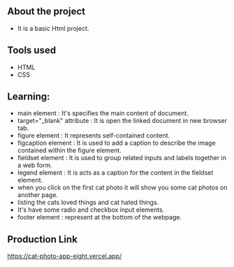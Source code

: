 ## About the project

* It is a basic Html project.
    
## Tools used

* HTML
* CSS

## Learning:

* main element : It's specifies the main content of document.
* target="_blank" attribute : It is open the linked document in new browser tab.
* figure element : It represents self-contained content.
* figcaption element : It is used to add a caption to describe the image contained within the figure element.
* fieldset element : It is used to group related inputs and labels together in a web form.
* legend element : It is acts as a caption for the content in the fieldset element.
* when you click on the first cat photo it will show you some cat photos on another page.
* listing the cats loved things and cat hated things.
* It's have some radio and checkbox input elements.
* footer element : represent at the bottom of the webpage.

## Production Link

https://cat-photo-app-eight.vercel.app/ 